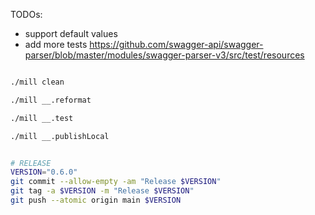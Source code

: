 
TODOs:
- support default values
- add more tests https://github.com/swagger-api/swagger-parser/blob/master/modules/swagger-parser-v3/src/test/resources


```sh

./mill clean

./mill __.reformat

./mill __.test

./mill __.publishLocal
```

```sh

# RELEASE
VERSION="0.6.0"
git commit --allow-empty -am "Release $VERSION"
git tag -a $VERSION -m "Release $VERSION"
git push --atomic origin main $VERSION

```
